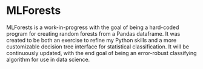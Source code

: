 MLForests
=========

MLForests is a work-in-progress with the goal of being a hard-coded program for creating random forests from a Pandas dataframe. It was created to be both an exercise to refine my Python skills and a more customizable decision tree interface for statistical classification. It will be continuously updated, with the end goal of being an error-robust classifying algorithm for use in data science.
